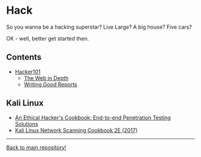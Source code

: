 # Hack

So you wanna be a hacking superstar? Live Large? A big house? Five cars?

OK - well, better get started then.

## Contents

* [Hacker101](./hacker101/intro.md)
    + [The Web in Depth](./hacker101/web-in-depth.md)
    + [Writing Good Reports](./writing-good-reports.md)

## Kali Linux

* [An Ethical Hacker's Cookbook: End-to-end Penetration Testing Solutions](./kali-cookbook.md)
* [Kali Linux Network Scanning Cookbook 2E (2017)](./kali-network-cookbook.md)

---

[Back to main repository!](../README.md)
